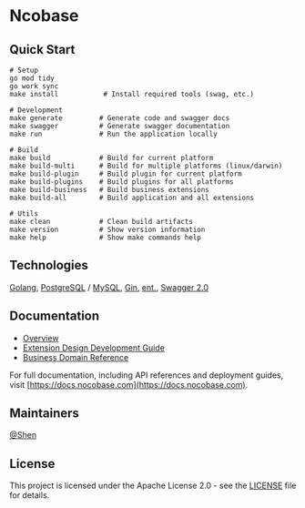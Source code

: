 # Ncobase

## Quick Start

```shell
# Setup
go mod tidy
go work sync
make install           # Install required tools (swag, etc.)

# Development
make generate         # Generate code and swagger docs
make swagger          # Generate swagger documentation
make run              # Run the application locally

# Build
make build            # Build for current platform
make build-multi      # Build for multiple platforms (linux/darwin)
make build-plugin     # Build plugin for current platform
make build-plugins    # Build plugins for all platforms
make build-business   # Build business extensions
make build-all        # Build application and all extensions

# Utils
make clean            # Clean build artifacts
make version          # Show version information
make help             # Show make commands help
```

## Technologies

[Golang](https://go.dev), [PostgreSQL](https://www.postgresql.org) / [MySQL](https://www.mysql.com), [Gin](https://github.com/gin-gonic/gin), [ent.](https://entgo.io), [Swagger 2.0](https://github.com/swaggo/gin-swagger)

## Documentation

- [Overview](docs/Overview.md)
- [Extension Design Development Guide](docs/Extension_Design_Development_Guide.md)
- [Business Domain Reference](docs/Business_Domain_Reference.md)

For full documentation, including API references and deployment guides,
visit [https://docs.nocobase.com](https://docs.nocobase.com).

## Maintainers

[@Shen](https://github.com/haiyon)

## License

This project is licensed under the Apache License 2.0 - see the [LICENSE](LICENSE) file for details.
